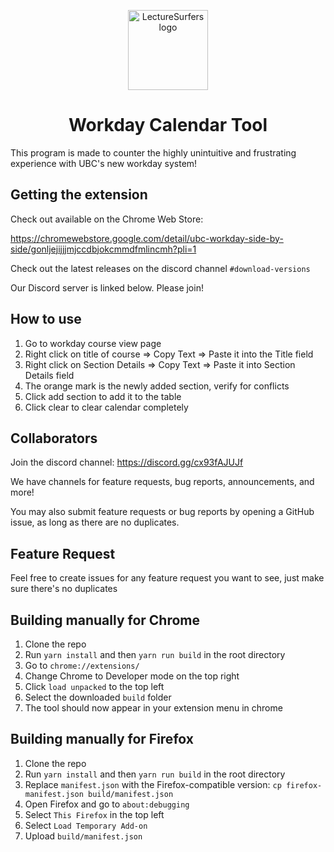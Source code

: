 <p align="center">
  <img src="/public/logo128.png" width="128px" height="128px" alt="LectureSurfers logo">
</p>
<h1 align="center">Workday Calendar Tool</h1>

This program is made to counter the highly unintuitive and frustrating experience with UBC's new workday system!

## Getting the extension
Check out available on the Chrome Web Store: 

https://chromewebstore.google.com/detail/ubc-workday-side-by-side/gonljejijjjmjccdbjokcmmdfmlincmh?pli=1

Check out the latest releases on the discord channel `#download-versions`

Our Discord server is linked below. Please join!

## How to use

1. Go to workday course view page
2. Right click on title of course => Copy Text => Paste it into the Title field
3. Right click on Section Details => Copy Text => Paste it into Section Details field
4. The orange mark is the newly added section, verify for conflicts
5. Click add section to add it to the table
6. Click clear to clear calendar completely

## Collaborators
Join the discord channel: https://discord.gg/cx93fAJUJf

We have channels for feature requests, bug reports, announcements, and more!

You may also submit feature requests or bug reports by opening a GitHub issue, as long as there are no duplicates. 

## Feature Request
Feel free to create issues for any feature request you want to see, just make sure there's no duplicates

## Building manually for Chrome

1. Clone the repo
2. Run `yarn install` and then `yarn run build` in the root directory
3. Go to `chrome://extensions/`
4. Change Chrome to Developer mode on the top right
5. Click `load unpacked` to the top left
6. Select the downloaded `build` folder
7. The tool should now appear in your extension menu in chrome

## Building manually for Firefox

1. Clone the repo
2. Run `yarn install` and then `yarn run build` in the root directory
3. Replace `manifest.json` with the Firefox-compatible version: `cp firefox-manifest.json build/manifest.json`
4. Open Firefox and go to `about:debugging`
5. Select `This Firefox` in the top left
6. Select `Load Temporary Add-on`
7. Upload `build/manifest.json`